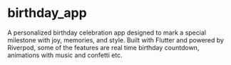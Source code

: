 # birthday_app
A personalized birthday celebration app designed to mark a special milestone with joy, memories, and style. Built with Flutter and powered by Riverpod, some of the features are real time birthday countdown, animations with music and confetti etc.
